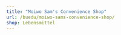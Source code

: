 ```yaml
---
title: "Moiwo Sam's Convenience Shop"
url: /buedu/moiwo-sams-convenience-shop/
shop: Lebensmittel
---
```

